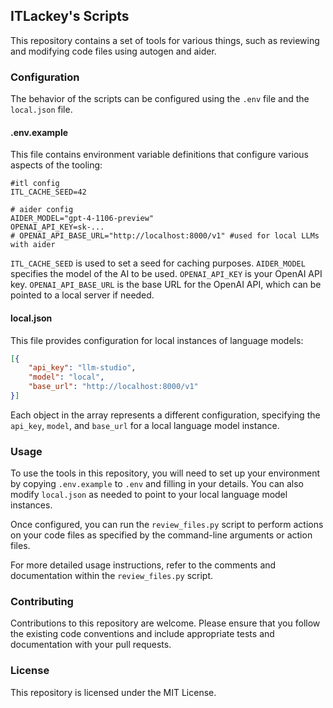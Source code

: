 ## ITLackey's Scripts

This repository contains a set of tools for various things, such as reviewing and modifying code files using autogen and aider.

### Configuration

The behavior of the scripts can be configured using the `.env` file and the `local.json` file.

#### .env.example

This file contains environment variable definitions that configure various aspects of the tooling:

```plaintext
#itl config
ITL_CACHE_SEED=42

# aider config
AIDER_MODEL="gpt-4-1106-preview"
OPENAI_API_KEY=sk-...
# OPENAI_API_BASE_URL="http://localhost:8000/v1" #used for local LLMs with aider
```

`ITL_CACHE_SEED` is used to set a seed for caching purposes.
`AIDER_MODEL` specifies the model of the AI to be used.
`OPENAI_API_KEY` is your OpenAI API key.
`OPENAI_API_BASE_URL` is the base URL for the OpenAI API, which can be pointed to a local server if needed.

#### local.json

This file provides configuration for local instances of language models:

```json
[{
    "api_key": "llm-studio",
    "model": "local",
    "base_url": "http://localhost:8000/v1"
}]
```

Each object in the array represents a different configuration, specifying the `api_key`, `model`, and `base_url` for a local language model instance.

### Usage

To use the tools in this repository, you will need to set up your environment by copying `.env.example` to `.env` and filling in your details. You can also modify `local.json` as needed to point to your local language model instances.

Once configured, you can run the `review_files.py` script to perform actions on your code files as specified by the command-line arguments or action files.

For more detailed usage instructions, refer to the comments and documentation within the `review_files.py` script.

### Contributing

Contributions to this repository are welcome. Please ensure that you follow the existing code conventions and include appropriate tests and documentation with your pull requests.

### License

This repository is licensed under the MIT License.
